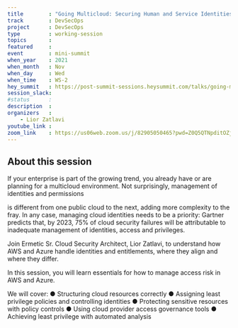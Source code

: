 ```yaml
---
title        : "Going Multicloud: Securing Human and Service Identities in AWS vs Azure"
track        : DevSecOps
project      : DevSecOps
type         : working-session
topics       :
featured     :
event        : mini-summit
when_year    : 2021
when_month   : Nov
when_day     : Wed
when_time    : WS-2
hey_summit   : https://post-summit-sessions.heysummit.com/talks/going-multicloud-securing-human-and-service-identities-in-aws-vs-azure/
session_slack:
#status      : 
description  :
organizers   :
    - Lior Zatlavi
youtube_link : 
zoom_link    : https://us06web.zoom.us/j/82905050465?pwd=Z0Q5QTNpditOZjNyUENzcTZ1bkJ6Zz09
---
```


## About this session
If your enterprise is part of the growing trend, 
you already have or are planning for a multicloud environment. 
Not surprisingly, management of identities and permissions 

is different from one public cloud to the next, adding more complexity to the fray. 
In any case, managing cloud identities needs to be a priority: Gartner predicts that, 
by 2023, 75% of cloud security failures will be attributable to inadequate management of 
identities, access and privileges. 

Join Ermetic Sr. Cloud Security Architect, Lior Zatlavi, 
to understand how AWS and Azure handle identities and entitlements, 
where they align and where they differ. 

In this session, you will learn essentials for how to manage access risk in AWS and Azure. 

We will cover: 
● Structuring cloud resources correctly 
● Assigning least privilege policies and controlling identities 
● Protecting sensitive resources with policy controls 
● Using cloud provider access governance tools 
● Achieving least privilege with automated analysis
